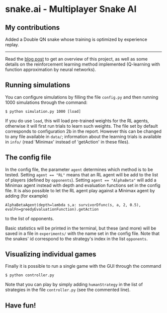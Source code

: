 # snake.ai - Multiplayer Snake AI

## My contributions

Added a Double QN snake whose training is optimized by experience replay. 

----------------------------------------------------------------------

Read the [blog post](http://bit.do/blog_SnakeAI) to get an overview of this project, as well as some details on the reinforcement learning method implemented (Q-learning with function approximation by neural networks).

## Running simulations
You can configure simulations by filling the file `config.py` and then running 1000 simulations through the command:
```
$ python simulation.py 1000 [load] 
```
If you do use `load`, this will load pre-trained weights for the RL agents, otherwise it will first run trials to learn
such weights. The file set by default corresponds to configuration 2b in the report. However this can be changed to any file
available in `data/`; information about the learning trials is available in `info/` (read 'Minimax' instead of 'getAction' in 
these files). 

## The config file
In the config file, the parameter `agent` determines which method is to be tested. Setting `agent == "RL"` means that an RL
agent will be add to the list of players (defined by `opponents`). Setting `agent == "AlphaBeta"` will add a Minimax agent instead
with depth and evaluation functions set in the config file. It is also possible to let the RL agent play against a Minimax agent by
adding (for example)
```
AlphaBetaAgent(depth=lambda s,a: survivorDfunc(s, a, 2, 0.5), evalFn=greedyEvaluationFunction).getAction
```
to the list of opponents.

Basic statistics will be printed in the terminal, but these (and more) will be saved in a file in `experiments/` with the name
set in the config file. Note that the snakes' id correspond to the strategy's index in the list `opponents`.

## Visualizing individual games
Finally it is possible to run a single game with the GUI through the command 
```
$ python controller.py
```
Note that you can play by simply adding `humanStrategy` in the list of strategies in the file `controller.py` (see the commented line).


## Have fun!
